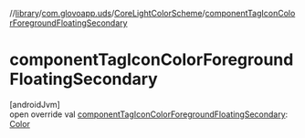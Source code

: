 //[library](../../../index.md)/[com.glovoapp.uds](../index.md)/[CoreLightColorScheme](index.md)/[componentTagIconColorForegroundFloatingSecondary](component-tag-icon-color-foreground-floating-secondary.md)

# componentTagIconColorForegroundFloatingSecondary

[androidJvm]\
open override val [componentTagIconColorForegroundFloatingSecondary](component-tag-icon-color-foreground-floating-secondary.md): [Color](https://developer.android.com/reference/kotlin/androidx/compose/ui/graphics/Color.html)
